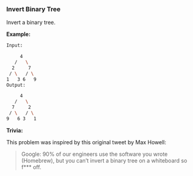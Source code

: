 ### Invert Binary Tree

Invert a binary tree.

**Example:**

```bash
Input:

     4
   /   \
  2     7
 / \   / \
1   3 6   9
Output:

     4
   /   \
  7     2
 / \   / \
9   6 3   1
```

**Trivia:**

This problem was inspired by this original tweet by Max Howell:

> Google: 90% of our engineers use the software you wrote (Homebrew), but you can’t invert a binary tree on a whiteboard so f*** off.